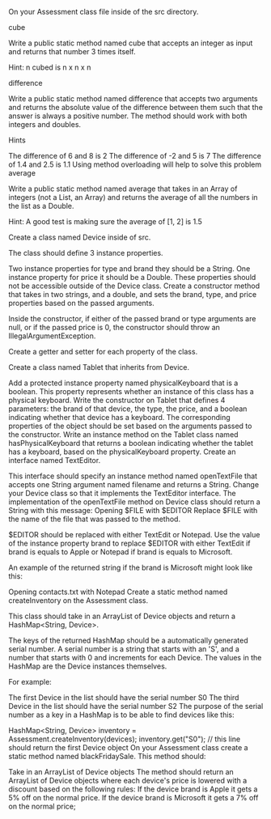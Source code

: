 On your Assessment class file inside of the src directory.

cube

Write a public static method named cube that accepts an integer as input and returns that number 3 times itself.

Hint: n cubed is n x n x n

difference

Write a public static method named difference that accepts two arguments and returns the absolute value of the difference between them such that the answer is always a positive number. The method should work with both integers and doubles.

Hints

The difference of 6 and 8 is 2
The difference of -2 and 5 is 7
The difference of 1.4 and 2.5 is 1.1
Using method overloading will help to solve this problem
average

Write a public static method named average that takes in an Array of integers (not a List, an Array) and returns the average of all the numbers in the list as a Double.

Hint: A good test is making sure the average of [1, 2] is 1.5

Create a class named Device inside of src.

The class should define 3 instance properties.

Two instance properties for type and brand they should be a String.
One instance property for price it should be a Double.
These properties should not be accessible outside of the Device class.
Create a constructor method that takes in two strings, and a double, and sets the brand, type, and price properties based on the passed arguments.

Inside the constructor, if either of the passed brand or type arguments are null, or if the passed price is 0, the constructor should throw an IllegalArgumentException.

Create a getter and setter for each property of the class.

Create a class named Tablet that inherits from Device.

Add a protected instance property named physicalKeyboard that is a boolean. This property represents whether an instance of this class has a physical keyboard.
Write the constructor on Tablet that defines 4 parameters: the brand of that device, the type, the price, and a boolean indicating whether that device has a keyboard. The corresponding properties of the object should be set based on the arguments passed to the constructor.
Write an instance method on the Tablet class named hasPhysicalKeyboard that returns a boolean indicating whether the tablet has a keyboard, based on the physicalKeyboard property.
Create an interface named TextEditor.

This interface should specify an instance method named openTextFile that accepts one String argument named filename and returns a String.
Change your Device class so that it implements the TextEditor interface.
The implementation of the openTextFile method on Device class should return a String with this message:
Opening $FILE with $EDITOR
Replace $FILE with the name of the file that was passed to the method.

$EDITOR should be replaced with either TextEdit or Notepad. Use the value of the instance property brand to replace $EDITOR with either TextEdit if brand is equals to Apple or Notepad if brand is equals to Microsoft.

An example of the returned string if the brand is Microsoft might look like this:

Opening contacts.txt with Notepad
Create a static method named createInventory on the Assessment class.

This class should take in an ArrayList of Device objects and return a HashMap<String, Device>.

The keys of the returned HashMap should be a automatically generated serial number. A serial number is a string that starts with an 'S', and a number that starts with 0 and increments for each Device. The values in the HashMap are the Device instances themselves.

For example:

The first Device in the list should have the serial number S0
The third Device in the list should have the serial number S2
The purpose of the serial number as a key in a HashMap is to be able to find devices like this:

HashMap<String, Device> inventory = Assessment.createInventory(devices);
inventory.get("S0"); // this line should return the first Device object
On your Assessment class create a static method named blackFridaySale. This method should:

Take in an ArrayList of Device objects
The method should return an ArrayList of Device objects where each device's price is lowered with a discount based on the following rules:
If the device brand is Apple it gets a 5% off on the normal price.
If the device brand is Microsoft it gets a 7% off on the normal price;